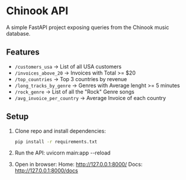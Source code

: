 # Chinook API 

A simple FastAPI project exposing queries from the Chinook music database.

## Features

- `/customers_usa` → List of all USA customers
- `/invoices_above_20` → Invoices with Total >= $20
- `/top_countries` → Top 3 countries by revenue
- `/long_tracks_by_genre` → Genres with Average lenght >= 5 minutes
- `/rock_genre` → List of all the "Rock" Genre songs
- `/avg_invoice_per_country` → Average Invoice of each country 
## Setup

1. Clone repo and install dependencies:
   ```bash
   pip install -r requirements.txt

2. Run the API:
   uvicorn main:app --reload

3. Open in browser:
   Home: http://127.0.0.1:8000/
   Docs: http://127.0.0.1:8000/docs